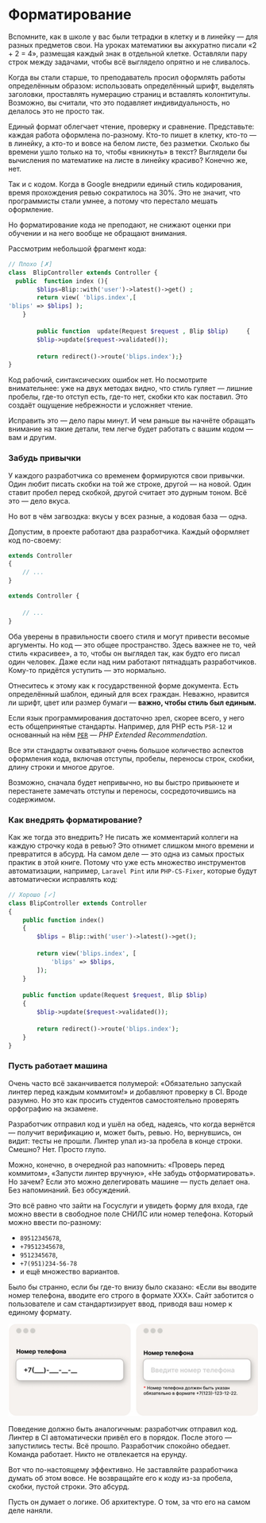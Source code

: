 # Форматирование

Вспомните, как в школе у вас были тетрадки в клетку и в линейку — для разных предметов свои.
На уроках математики вы аккуратно писали «2 + 2 = 4», размещая каждый знак в отдельной клетке.
Оставляли пару строк между задачами, чтобы всё выглядело опрятно и не сливалось.

Когда вы стали старше, то преподаватель просил оформлять работы определённым образом:
использовать определённый шрифт, выделять заголовки, проставлять нумерацию страниц и вставлять колонтитулы.
Возможно, вы считали, что это подавляет индивидуальность, но делалось это не просто так.

Единый формат облегчает чтение, проверку и сравнение.
Представьте: каждая работа оформлена по-разному. Кто-то пишет в клетку, кто-то — в линейку, а кто-то и вовсе на белом
листе, без разметки.
Сколько бы времени ушло только на то, чтобы «вникнуть» в текст? Выглядели бы вычисления по математике на листе в линейку
красиво? Конечно же, нет.

Так и с кодом. Когда в Google внедрили единый стиль кодирования, время прохождения ревью сократилось на 30%.
Это не значит, что программисты стали умнее, а потому что перестало мешать оформление.

Но форматирование кода не преподают, не снижают оценки при обучении и на него вообще не обращают внимания.

Рассмотрим небольшой фрагмент кода:

```php
// Плохо [✗]
class  BlipController extends Controller {
  public  function index (){
        $blips=Blip::with('user')->latest()->get() ;
        return view( 'blips.index',[
'blips' => $blips] );
    }
    
        public function  update(Request $request , Blip $blip)     {
        $blip->update($request->validated());

        return redirect()->route('blips.index');}
}
```

Код рабочий, синтаксических ошибок нет.
Но посмотрите внимательнее: уже на двух методах видно, что стиль гуляет — лишние пробелы, где-то отступ есть, где-то
нет, скобки кто как поставил.
Это создаёт ощущение небрежности и усложняет чтение.

Исправить это — дело пары минут.
И чем раньше вы начнёте обращать внимание на такие детали, тем легче будет работать с вашим кодом — вам и другим.

### Забудь привычки

У каждого разработчика со временем формируются свои привычки.
Один любит писать скобки на той же строке, другой — на новой.
Один ставит пробел перед скобкой, другой считает это дурным тоном. Всё это — дело вкуса.

Но вот в чём загвоздка: вкусы у всех разные, а кодовая база — одна.

Допустим, в проекте работают два разработчика. Каждый оформляет код по-своему:

<div class="code-columns">

<div class="w-50">

```php
extends Controller 
{
    // ...
}
```

</div>

<div class="w-50">

```php
extends Controller {

    // ...
}
```

</div>
</div>

Оба уверены в правильности своего стиля и могут привести весомые аргументы.
Но код — это общее пространство. Здесь важнее не то, чей стиль «красивее», а то, чтобы он выглядел так, как будто его
писал один человек.
Даже если над ним работают пятнадцать разработчиков.
Кому-то придётся уступить — это нормально.

Отнеситесь к этому как к государственной форме документа. Есть определённый шаблон, единый для всех граждан.
Неважно, нравится ли шрифт, цвет или размер бумаги — **важно, чтобы стиль был единым.**

Если язык программирования достаточно зрел, скорее всего, у него есть общепринятые стандарты.
Например, для PHP есть `PSR-12` и основанный на нём [`PER`](https://www.php-fig.org/per/coding-style/) — *PHP Extended
Recommendation*.

Все эти стандарты охватывают очень большое количество аспектов оформления кода, включая отступы, пробелы, переносы
строк, скобки, длину строки и многое другое.

Возможно, сначала будет непривычно, но вы быстро привыкнете и перестанете замечать отступы и переносы, сосредоточившись
на содержимом.

### Как внедрять форматирование?

Как же тогда это внедрить? Не писать же комментарий коллеги на каждую строчку кода в ревью?
Это отнимет слишком много времени и превратится в абсурд. На самом деле — это одна из самых простых практик в этой
книге.
Потому что уже есть множество инструментов автоматизации, например, `Laravel Pint` или `PHP-CS-Fixer`, которые будут
автоматически исправлять код:

```php
// Хорошо [✓]
class BlipController extends Controller
{
    public function index()
    {
        $blips = Blip::with('user')->latest()->get();

        return view('blips.index', [
            'blips' => $blips,
        ]);
    }

    public function update(Request $request, Blip $blip)
    {
        $blip->update($request->validated());

        return redirect()->route('blips.index');
    }
}
```

### Пусть работает машина

Очень часто всё заканчивается полумерой: «Обязательно запускай линтер перед каждым коммитом!» и добавляют проверку в CI.
Вроде разумно. Но это как просить студентов самостоятельно проверять орфографию на экзамене.

Разработчик отправил код и ушёл на обед, надеясь, что когда вернётся — получит верификацию и, может быть, ревью. Но,
вернувшись, он видит: тесты не прошли. Линтер упал из-за пробела в конце строки.
Смешно? Нет. Просто глупо.

Можно, конечно, в очередной раз напомнить: «Проверь перед коммитом», «Запусти линтер вручную», «Не забудь
отформатировать». Но зачем? Если это можно делегировать машине — пусть делает она. Без напоминаний. Без обсуждений.

Это всё равно что зайти на Госуслуги и увидеть форму для входа, где можно ввести в свободное поле СНИЛС или номер
телефона.
Который можно ввести по-разному:

- `89512345678`,
- `+79512345678`,
- `9512345678`,
- `+7(951)234-56-78`
- и ещё множество вариантов.

Было бы странно, если бы где-то внизу было сказано: «Если вы вводите номер телефона, вводите его строго в формате XXX».
Сайт заботится о пользователе и сам стандартизирует ввод, приводя ваш номер к единому формату.

![phone-format.svg](assets/img/phone-format.jpg)

Поведение должно быть аналогичным: разработчик отправил код. Линтер в CI автоматически привёл его в порядок.
После этого — запустились тесты. Всё прошло. Разработчик спокойно обедает. Команда работает.
Никто не отвлекается на ерунду.

Вот что по-настоящему эффективно.
Не заставляйте разработчика думать об этом вовсе.
Не возвращайте его к коду из-за пробела, скобки, пустой строки. Это абсурд.

Пусть он думает о логике. Об архитектуре.
О том, за что его на самом деле наняли.
